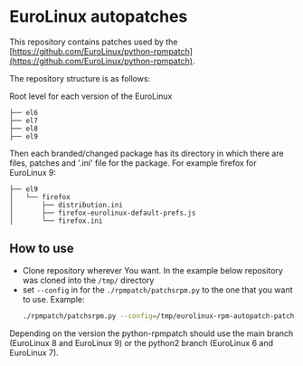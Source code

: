 # EuroLinux autopatches

This repository contains patches used by the
[https://github.com/EuroLinux/python-rpmpatch](https://github.com/EuroLinux/python-rpmpatch).


The repository structure is as follows:

Root level for each version of the EuroLinux
```
├── el6
├── el7
├── el8
├── el9
```

Then each branded/changed package has its directory in which there are files,
patches and '.ini' file for the package. For example firefox for EuroLinux 9:
```
├── el9
│   └── firefox
│       ├── distribution.ini
│       ├── firefox-eurolinux-default-prefs.js
│       └── firefox.ini
```


## How to use

- Clone repository wherever You want. In the example below repository was cloned
  into the `/tmp/` directory
- set `--config` in for the `./rpmpatch/patchsrpm.py` to the one that you want
  to use. Example:
  ```bash
  ./rpmpatch/patchsrpm.py --config=/tmp/eurolinux-rpm-autopatch-patches/el9/ /PATH/TO/SRPM --keep_dist
  ```

Depending on the version the python-rpmpatch should use the main branch
(EuroLinux 8 and EuroLinux 9) or the python2 branch (EuroLinux 6 and EuroLinux
7).
